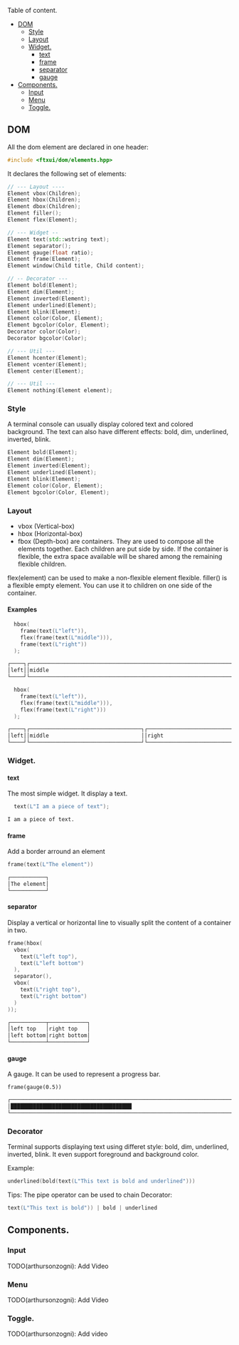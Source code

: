 Table of content.
- [DOM](#dom)
  * [Style](#style)
  * [Layout](#layout)
  * [Widget.](#widget)
    + [text](#text)
    + [frame](#frame)
    + [separator](#separator)
    + [gauge](#gauge)
- [Components.](#components)
  * [Input](#input)
  * [Menu](#menu)
  * [Toggle.](#toggle)

## DOM
All the dom element are declared in one header:
~~~cpp
#include <ftxui/dom/elements.hpp>
~~~

It declares the following set of elements:

~~~cpp
// --- Layout ----
Element vbox(Children);
Element hbox(Children);
Element dbox(Children);
Element filler();
Element flex(Element);

// --- Widget --
Element text(std::wstring text);
Element separator();
Element gauge(float ratio);
Element frame(Element);
Element window(Child title, Child content);

// -- Decorator ---
Element bold(Element);
Element dim(Element);
Element inverted(Element);
Element underlined(Element);
Element blink(Element);
Element color(Color, Element);
Element bgcolor(Color, Element);
Decorator color(Color);
Decorator bgcolor(Color);

// --- Util ---
Element hcenter(Element);
Element vcenter(Element);
Element center(Element);

// --- Util ---
Element nothing(Element element);
~~~

### Style
A terminal console can usually display colored text and colored background.
The text can also have different effects: bold, dim, underlined, inverted,
blink.

~~~cpp
Element bold(Element);
Element dim(Element);
Element inverted(Element);
Element underlined(Element);
Element blink(Element);
Element color(Color, Element);
Element bgcolor(Color, Element);
~~~

### Layout

* vbox (Vertical-box)
* hbox (Horizontal-box)
* fbox (Depth-box)
are containers. They are used to compose all the elements together. Each
children are put side by side. If the container is flexible, the extra space
available will be shared among the remaining flexible children.

flex(element) can be used to make a non-flexible element flexible.
filler() is a flexible empty element. You can use it to children on one side of
the container.

#### Examples
~~~cpp
  hbox(
    frame(text(L"left")),
    flex(frame(text(L"middle"))),
    frame(text(L"right"))
  );
~~~
~~~bash
┌────┐┌─────────────────────────────────────────────────────────────────┐┌─────┐
│left││middle                                                           ││right│
└────┘└─────────────────────────────────────────────────────────────────┘└─────┘
~~~

~~~cpp
  hbox(
    frame(text(L"left")),
    flex(frame(text(L"middle"))),
    flex(frame(text(L"right")))
  );
~~~
~~~bash
┌────┐┌───────────────────────────────────┐┌───────────────────────────────────┐
│left││middle                             ││right                              │
└────┘└───────────────────────────────────┘└───────────────────────────────────┘
~~~

### Widget.

#### text

The most simple widget. It display a text.
~~~cpp
  text(L"I am a piece of text");
~~~
~~~bash
I am a piece of text.
~~~

#### frame
Add a border arround an element
~~~cpp
frame(text(L"The element"))
~~~

~~~bash
┌───────────┐
│The element│
└───────────┘
~~~

#### separator

Display a vertical or horizontal line to visually split the content of a
container in two.

~~~cpp
frame(hbox(
  vbox(
    text(L"left top"),
    text(L"left bottom")
  ),
  separator(),
  vbox(
    text(L"right top"),
    text(L"right bottom")
  )
));
~~~

~~~bash
┌───────────┬────────────┐
│left top   │right top   │
│left bottom│right bottom│
└───────────┴────────────┘
~~~

#### gauge

A gauge. It can be used to represent a progress bar.
~~~c+
frame(gauge(0.5))
~~~

~~~bash
┌────────────────────────────────────────────────────────────────────────────┐
│██████████████████████████████████████                                      │
└────────────────────────────────────────────────────────────────────────────┘
~~~

### Decorator

Terminal supports displaying text using differet style: bold, dim, underlined,
inverted, blink. It even support foreground and background color.

Example:
~~~cpp
underlined(bold(text(L"This text is bold and underlined")))
~~~

Tips: The pipe operator can be used to chain Decorator:
~~~cpp
text(L"This text is bold")) | bold | underlined
~~~

## Components.

### Input
  TODO(arthursonzogni): Add Video
### Menu
  TODO(arthursonzogni): Add Video
### Toggle.
  TODO(arthursonzogni): Add video
